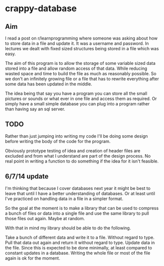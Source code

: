 crappy-database
===============


Aim
---------------

I read a post on r/learnprogramming where someone was asking about how to store data in a file and update it. It was a username and password. In lectures we dealt with fixed sized structures being stored in a file which was easy.

The aim of this program is to allow the storage of some variable sized data stored into a file and allow random access of that data. While reducing wasted space and time to build the file as much as reasonably possible. So we don't an infinitely growing file or a file that has to rewrite everything after some data has been updated in the middle.

The idea being that say you have a program you can store all the small pictures or sounds or what ever in one file and access them as required. Or simply have a small simple database you can plug into a program rather than having say an sql server.

TODO
---------------

Rather than just jumping into writing my code I'll be doing some design before writing the body of the code for the program.

Obviously prototype testing of idea and creation of header files are excluded and from what I understand are part of the design process. No real point in writing a function to do something if the idea for it isn't feasible.

6/7/14 update
---------------

I'm thinking that because I cover databases next year it might be best to leave that until I have a better understanding of databases. Or at least until I've practiced on handling data in a file in a simpler format.

So the goal at the moment is to make a library that can be used to compress a bunch of files or data into a single file and use the same library to pull those files out again. Maybe at random.

With that in mind my library should be able to do the following.

Take a bunch of different data and write it to a file. Without regard to type.
Pull that data out again and return it without regard to type.
Update data in the file. Since this is expected to be done minimally, at least compared to constant updates in a database. Writing the whole file or most of the file again is ok for the moment.
